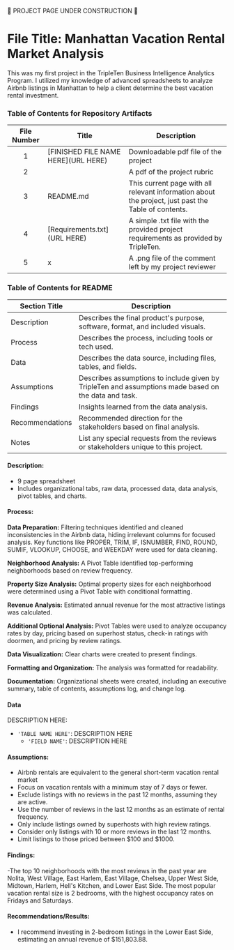 🚧 PROJECT PAGE UNDER CONSTRUCTION 🚧

# File Title: Manhattan Vacation Rental Market Analysis

This was my first project in the TripleTen Business Intelligence Analytics Program. I utilized my knowledge of advanced spreadsheets to analyze Airbnb listings in Manhattan to help a client determine the best vacation rental investment. 

### Table of Contents for Repository Artifacts
| File Number | Title | Description |
| :-----------: | ----------- |----------- |
| 1 | [FINISHED FILE NAME HERE](URL HERE) | Downloadable pdf file of the project |
| 2 |  | A pdf of the project rubric |
| 3 | README.md | This current page with all relevant information about the project, just past the Table of contents. |
| 4 | [Requirements.txt](URL HERE) | A simple .txt file with the provided project requirements as provided by TripleTen. |
| 5 | x | A .png file of the comment left by my project reviewer | 

### Table of Contents for README
| Section Title | Description |
| ----------- |----------- |
| Description | Describes the final product's purpose, software, format, and included visuals. |
| Process | Describes the process, including tools or tech used. |
| Data | Describes the data source, including files, tables, and fields. |
| Assumptions | Describes assumptions to include given by TripleTen and assumptions made based on the data and task. |
| Findings | Insights learned from the data analysis. |
| Recommendations | Recommended direction for the stakeholders based on final analysis. |
| Notes | List any special requests from the reviews or stakeholders unique to this project. |

#### Description:
- 9 page spreadsheet
- Includes organizational tabs, raw data, processed data, data analysis, pivot tables, and charts. 

#### Process:
**Data Preparation:** Filtering techniques identified and cleaned inconsistencies in the Airbnb data, hiding irrelevant columns for focused analysis. Key functions like PROPER, TRIM, IF, ISNUMBER, FIND, ROUND, SUMIF, VLOOKUP, CHOOSE, and WEEKDAY were used for data cleaning.

**Neighborhood Analysis:** A Pivot Table identified top-performing neighborhoods based on review frequency.

**Property Size Analysis:** Optimal property sizes for each neighborhood were determined using a Pivot Table with conditional formatting.

**Revenue Analysis:** Estimated annual revenue for the most attractive listings was calculated.

**Additional Optional Analysis:** Pivot Tables were used to analyze occupancy rates by day, pricing based on superhost status, check-in ratings with doormen, and pricing by review ratings.

**Data Visualization:** Clear charts were created to present findings.

**Formatting and Organization:** The analysis was formatted for readability.

**Documentation:** Organizational sheets were created, including an executive summary, table of contents, assumptions log, and change log.

#### Data
DESCRIPTION HERE:
- `'TABLE NAME HERE'`: DESCRIPTION HERE
    - `'FIELD NAME'`: DESCRIPTION HERE

#### Assumptions:
- Airbnb rentals are equivalent to the general short-term vacation rental market
- Focus on vacation rentals with a minimum stay of 7 days or fewer.
- Exclude listings with no reviews in the past 12 months, assuming they are active.
- Use the number of reviews in the last 12 months as an estimate of rental frequency.
- Only include listings owned by superhosts with high review ratings.
- Consider only listings with 10 or more reviews in the last 12 months.
- Limit listings to those priced between $100 and $1000.


#### Findings:
-The top 10 neighborhoods with the most reviews in the past year are Nolita, West Village, East Harlem, East Village, Chelsea, Upper West Side, Midtown, Harlem, Hell's Kitchen, and Lower East Side. The most popular vacation rental size is 2 bedrooms, with the highest occupancy rates on Fridays and Saturdays.

#### Recommendations/Results:
- I recommend investing in 2-bedroom listings in the Lower East Side, estimating an annual revenue of $151,803.88.


